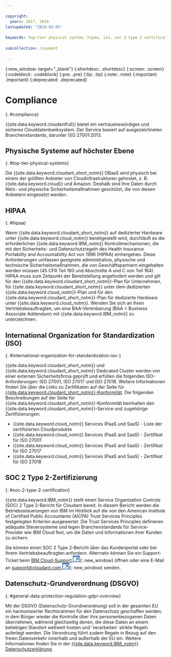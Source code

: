 ```yaml
---

copyright:
  years: 2017, 2019
lastupdated: "2019-03-05"

keywords: top-tier physical system, hipaa, iso, soc 2 type 2 certification, gdpr

subcollection: cloudant

---
```


{:new_window: target="_blank"}
{:shortdesc: .shortdesc}
{:screen: .screen}
{:codeblock: .codeblock}
{:pre: .pre}
{:tip: .tip}
{:note: .note}
{:important: .important}
{:deprecated: .deprecated}

<!-- Acrolinx: 2018-11-02 -->

# Compliance
{: #compliance}

{{site.data.keyword.cloudantfull}} bietet ein vertrauenswürdiges und sicheres Clouddatenbanksystem.
Der Service basiert auf ausgezeichneten Branchenstandards,
darunter ISO 27001:2013.

## Physische Systeme auf höchster Ebene
{: #top-tier-physical-systems}

Die {{site.data.keyword.cloudant_short_notm}} DBaaS wird physisch bei einem der größten
Anbieter von Cloudinfrastrukturen gehostet, z. B. {{site.data.keyword.cloud}} und Amazon.
Deshalb sind Ihre Daten durch Netz- und physische Sicherheitsmaßnahmen geschützt, die von diesen Anbietern eingesetzt werden.

## HIPAA
{: #hipaa}

Wenn {{site.data.keyword.cloudant_short_notm}} auf dedizierter Hardware unter {{site.data.keyword.cloud_notm}}
bereitgestellt wird, durchläuft es die erforderlichen {{site.data.keyword.IBM_notm}} Kontrollmechanismen, die mit den Sicherheits- und Datenschutzregeln des Health Insurance Portability and Accountability Act von 1996 (HIPAA) einhergehen. Diese
Anforderungen umfassen geeignete administrative, physische und technische Sicherheitsmaßnahmen, die von Geschäftspartnern
eingehalten werden müssen (45 CFR Teil 160 und Abschnitte A und C von Teil 164). HIPAA muss zum Zeitpunkt der
Bereitstellung angefordert werden und gilt für den {{site.data.keyword.cloudant_short_notm}}-Plan für Unternehmen,
für {{site.data.keyword.cloudant_short_notm}} unter dem dedizierten {{site.data.keyword.cloud_notm}}-Plan und
für den {{site.data.keyword.cloudant_short_notm}}-Plan für dedizierte Hardware unter {{site.data.keyword.cloud_notm}}. Wenden Sie sich an Ihren Vertriebsbeauftragten, um eine BAA-Vereinbarung (BAA = Business Associate Addendum) mit {{site.data.keyword.IBM_notm}} zu unterzeichnen.

## International Organization for Standardization (ISO)
{: #international-organization-for-standardization-iso-}

{{site.data.keyword.cloudant_short_notm}} und {{site.data.keyword.cloudant_short_notm}} Dedicated Cluster werden von einer externen Sicherheitsfirma geprüft und erfüllen die folgenden ISO-Anforderungen: ISO 27001, ISO 27017 und ISO 27018. Weitere Informationen finden Sie über die Links zu Zertifikaten auf der Seite für [{{site.data.keyword.cloudant_short_notm}}-Konformität]( https://www.ibm.com/cloud/compliance). Die folgenden Beschreibungen auf der Seite für {{site.data.keyword.cloudant_short_notm}}-Konformität beinhalten den {{site.data.keyword.cloudant_short_notm}}-Service und zugehörige Zertifizierungen:
 
- {{site.data.keyword.cloud_notm}} Services (PaaS und SaaS) - Liste der zertifizierten Cloudprodukte
- {{site.data.keyword.cloud_notm}} Services (PaaS and SaaS) - Zertifikat für ISO 27001
- {{site.data.keyword.cloud_notm}} Services (PaaS and SaaS) - Zertifikat für ISO 27017
- {{site.data.keyword.cloud_notm}} Services (PaaS and SaaS) - Zertifikat für ISO 27018

## SOC 2 Type 2-Zertifizierung
{: #soc-2-type-2-certification}

{{site.data.keyword.IBM_notm}} stellt einen Service Organization Controls (SOC) 2 Type 2-Bericht
für Cloudant bereit. In diesem Bericht werden die Betriebssteuerungen von IBM im Hinblick auf die von den
American Institute of Certified Public Accountants (AICPA) Trust Services Principles festgelegten Kriterien ausgewertet. 
Die Trust Services Principles definieren adäquate Steuersysteme und legen Branchenstandards für
Service-Provider wie IBM Cloud fest, um die Daten und Informationen ihrer Kunden zu sichern.

Sie können einen SOC 2 Type 2-Bericht über das Kundenportal oder bei Ihrem
Vertriebsbeauftragten anfordern. Alternativ können Sie ein Support-Ticket beim [IBM Cloud-Support ![Symbol für externen Link](../images/launch-glyph.svg "Symbol für externen Link")](https://www.ibm.com/cloud/support){: new_window}
öffnen oder eine E-Mail an [support@cloudant.com ![Symbol für externen Link](../images/launch-glyph.svg "Symbol für externen Link")](mailto:support@cloudant.com){: new_window} senden.

## Datenschutz-Grundverordnung (DSGVO)
{: #general-data-protection-regulation-gdpr-overview}

Mit der DSGVO (Datenschutz-Grundverordnung) soll in der gesamten EU ein harmonisierter Rechtsrahmen
für den Datenschutz geschaffen werden, in dem Bürger wieder die Kontrolle über ihre personenbezogenen Daten übernehmen,
während gleichzeitig denen, die diese Daten an einem beliebigen Standort weltweit hosten und 'verarbeiten' strikte Regeln auferlegt werden. Die Verordnung führt zudem Regeln in Bezug auf den freien Datenverkehr innerhalb und außerhalb der EU ein. Weitere Informationen finden Sie in der [{{site.data.keyword.IBM_notm}} Datenschutzerklärung](https://www.ibm.com/privacy/).
